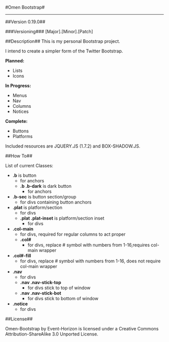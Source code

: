 #Omen Bootstrap#
***

##Version 0.19.0##

###Versioning###
[Major].[Minor].[Patch]

##Description##
This is my personal Bootstrap project. 

I intend to create a simpler form of the Twitter Bootstrap. 

**Planned:**
 - Lists
 - Icons

**In Progress:**
 - Menus
 - Nav
 - Columns
 - Notices

**Complete:**
 - Buttons
 - Platforms

Included resources are JQUERY.JS (1.7.2) and BOX-SHADOW.JS.

##How To##

List of current Classes:
 - **.b** is button
    - for anchors
    - **.b .b-dark** is dark button
       - for anchors
 - **.b-sec** is button section/group
    - for divs containing button anchors
 - **.plat** is platform/section
    - for divs
    - **.plat .plat-inset** is platform/section inset
       - for divs
 - **.col-main**
    - for divs, required for regular columns to act proper
    - **.col#**
       - for divs, replace # symbol with numbers from 1-16,requires col-main wrapper
 - **.col#-fill**
    - for divs, replace # symbol with numbers from 1-16, does not require col-main wrapper
 - **.nav**
    - for divs
    - **.nav .nav-stick-top**
       - for divs stick to top of window
    - **.nav .nav-stick-bot**
       - for divs stick to bottom of window
 - **.notice**
    - for divs

##License##

Omen-Bootstrap by Event-Horizon is licensed under a Creative Commons Attribution-ShareAlike 3.0 Unported License.